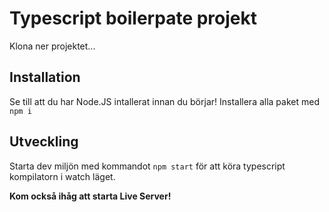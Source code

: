 # Typescript boilerpate projekt

Klona ner projektet...

## Installation

Se till att du har Node.JS intallerat innan du börjar!
Installera alla paket med `npm i`

## Utveckling

Starta dev miljön med kommandot `npm start` för att köra typescript kompilatorn i watch läget.

**Kom också ihåg att starta Live Server!**